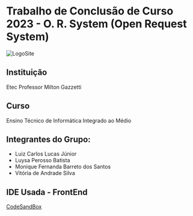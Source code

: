 # Trabalho de Conclusão de Curso 2023 - O. R. System (Open Request System)

![LogoSite](https://github.com/user-attachments/assets/fe325a40-ffe4-43e6-beff-61e3566ce2c5)

## Instituição  
Etec Professor Milton Gazzetti

## Curso  
Ensino Técnico de Informática Integrado ao Médio

## Integrantes do Grupo:

* Luiz Carlos Lucas Júnior
* Luysa Perosso Batista
* Monique Fernanda Barreto dos Santos
* Vitória de Andrade Silva

## IDE Usada - FrontEnd
[CodeSandBox](https://codesandbox.io/)
